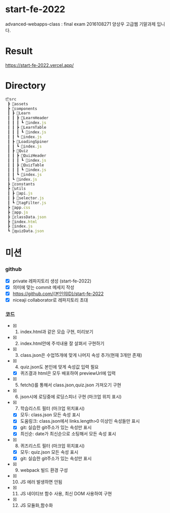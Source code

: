 # start-fe-2022

advanced-webapps-class : final exam
2016108271 양상우 고급웹 기말과제 입니다.

# Result

https://start-fe-2022.vercel.app/

# Directory

```jsx
📦src
 ┣ 📂assets
 ┣ 📂components
 ┃ ┣ 📂Learn
 ┃ ┃ ┣ 📂LearnHeader
 ┃ ┃ ┃ ┗ 📜index.js
 ┃ ┃ ┣ 📂LearnTable
 ┃ ┃ ┃ ┗ 📜index.js
 ┃ ┃ ┗ 📜index.js
 ┃ ┣ 📂LoadingSpiner
 ┃ ┃ ┗ 📜index.js
 ┃ ┣ 📂Quiz
 ┃ ┃ ┣ 📂QuizHeader
 ┃ ┃ ┃ ┗ 📜index.js
 ┃ ┃ ┣ 📂QuizTable
 ┃ ┃ ┃ ┗ 📜index.js
 ┃ ┃ ┗ 📜index.js
 ┃ ┗ 📜index.js
 ┣ 📂constants
 ┣ 📂utils
 ┃ ┣ 📜api.js
 ┃ ┣ 📜selector.js
 ┃ ┗ 📜tagFilter.js
 ┣ 📜app.css
 ┣ 📜app.js
 ┣ 📜classData.json
 ┣ 📜index.html
 ┣ 📜index.js
 ┗ 📜quizData.json
```

# 미션

### github

- [x] private 레파지토리 생성 (start-fe-2022)
- [x] 의미에 맞는 commit 메세지 작성
- [x] https://github.com/{본인의ID}/start-fe-2022
- [x] niceaji collaborator로 레파지토리 초대

### 코드

- [x] 1. index.html과 같은 모습 구현, 미리보기
- [x] 2. index.html안에 주석내용 잘 살펴서 구현하기
- [x] 3. class.json은 수업15개에 맞게 나머지 속성 추가(현재 3개만 존재)
- [x] 4. quiz.json도 본인에 맞게 속성값 입력 필요
  - [x] 퀴즈결과 html은 모두 배포하여 previewUrl에 입력
- [x] 5. fetch()를 통해서 class.json,quiz.json 가져오기 구현
- [x] 6. json시에 로딩중에 로딩스피너 구현 (마크업 위치 표시)
- [x] 7. 학습리스트 필터 (마크업 위치표시)
  - [x] 모두: class.json 모든 속성 표시
  - [x] 도움링크: class.json에서 links.length>0 이상인 속성들만 표시
  - [x] git: 실습한 git주소가 있는 속성만 표시
  - [x] 최신순: date가 최신순으로 소팅해서 모든 속성 표시
- [x] 8. 퀴즈리스트 필터 (마크업 위치표시)
  - [x] 모두: quiz.json 모든 속성 표시
  - [x] git: 실습한 git주소가 있는 속성만 표시
- [x] 9. webpack 빌드 환경 구성
- [x] 10. JS 에러 발생하면 안됨
- [x] 11. JS 네이티브 함수 사용, 최신 DOM 사용하여 구현
- [x] 12. JS 모듈화,함수화
